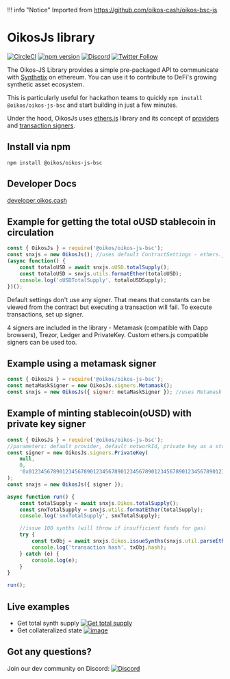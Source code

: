 !!! info "Notice"
Imported from https://github.com/oikos-cash/oikos-bsc-js

# OikosJs library

[![CircleCI](https://circleci.com/gh/oikos-cash/oikos-bsc-js.svg?style=svg)](https://circleci.com/gh/Oikosio/@oikos/oikos-js-bsc) [![npm version](https://badge.fury.io/js/oikos-js.svg)](https://badge.fury.io/js/oikos-js)
[![Discord](https://img.shields.io/discord/413890591840272394.svg?color=768AD4&label=discord&logo=https%3A%2F%2Fdiscordapp.com%2Fassets%2F8c9701b98ad4372b58f13fd9f65f966e.svg)](https://discordapp.com/channels/413890591840272394/)
[![Twitter Follow](https://img.shields.io/twitter/follow/oikos.cash.svg?label=oikos.cash&style=social)](https://twitter.com/oikos.cash)

The Oikos-JS Library provides a simple pre-packaged API to communicate with [Synthetix](https://oikos.cash) on ethereum. You can use it to contribute to DeFi's growing synthetic asset ecosystem.

This is particularly useful for hackathon teams to quickly `npm install @oikos/oikos-js-bsc` and start building in just a few minutes.

Under the hood, OikosJs uses [ethers.js](https://github.com/ethers-io/ethers.js/) library and its concept of [providers](https://docs.ethers.io/ethers.js/html/api-providers.html) and [transaction signers](https://docs.ethers.io/ethers.js/html/api-contract.html#custom-signer).

## Install via npm

`npm install @oikos/oikos-js-bsc`

## Developer Docs

[developer.oikos.cash](https://developer.oikos.cash)

## Example for getting the total oUSD stablecoin in circulation

```javascript
const { OikosJs } = require('@oikos/oikos-js-bsc');
const snxjs = new OikosJs(); //uses default ContractSettings - ethers.js default provider, mainnet
(async function() {
	const totaloUSD = await snxjs.oUSD.totalSupply();
	const totaloUSD = snxjs.utils.formatEther(totaloUSD);
	console.log('oUSDTotalSupply', totaloUSDSupply);
})();
```

Default settings don't use any signer. That means that constants can be viewed from the contract but executing a transaction will fail.
To execute transactions, set up signer.

4 signers are included in the library - Metamask (compatible with Dapp browsers), Trezor, Ledger and PrivateKey.
Custom ethers.js compatible signers can be used too.

## Example using a metamask signer

```javascript
const { OikosJs } = require('@oikos/oikos-js-bsc');
const metaMaskSigner = new OikosJs.signers.Metamask();
const snxjs = new OikosJs({ signer: metaMaskSigner }); //uses Metamask signer and default infura.io provider on mainnet
```

## Example of minting stablecoin(oUSD) with private key signer

```javascript
const { OikosJs } = require('@oikos/oikos-js-bsc');
//parameters: default provider, default networkId, private key as a string
const signer = new OikosJs.signers.PrivateKey(
	null,
	0,
	'0x0123456789012345678901234567890123456789012345678901234567890123',
);
const snxjs = new OikosJs({ signer });

async function run() {
	const totalSupply = await snxjs.Oikos.totalSupply();
	const snxTotalSupply = snxjs.utils.formatEther(totalSupply);
	console.log('snxTotalSupply', snxTotalSupply);

	//issue 100 synths (will throw if insufficient funds for gas)
	try {
		const txObj = await snxjs.Oikos.issueSynths(snxjs.util.parseEther('100')); //execute transaction (requires gas)
		console.log('transaction hash', txObj.hash);
	} catch (e) {
		console.log(e);
	}
}

run();
```

## Live examples

- Get total synth supply [![Get total supply](https://user-images.githubusercontent.com/799038/57645476-572dc780-758c-11e9-98e3-33846fb8c176.png)](https://codepen.io/justinjmoses/pen/vMKywz/left?editors=0010)
- Get collateralized state [![image](https://user-images.githubusercontent.com/799038/57646044-ad4f3a80-758d-11e9-879e-4a507c2cf894.png)
  ](https://codepen.io/justinjmoses/pen/qwqoBR/left?editors=0010)

## Got any questions?

Join our dev community on Discord: [![Discord](https://img.shields.io/discord/413890591840272394.svg?color=768AD4&label=discord&logo=https%3A%2F%2Fdiscordapp.com%2Fassets%2F8c9701b98ad4372b58f13fd9f65f966e.svg)](https://discordapp.com/channels/413890591840272394/)

